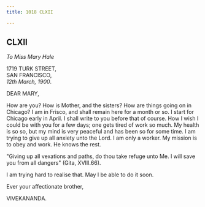 ```yaml
---
title: 1018 CLXII

---
```

  

  


## CLXII

*To Miss Mary Hale*

1719 TURK STREET,  
SAN FRANCISCO,  
*12th March, 1900*.

DEAR MARY,

How are you? How is Mother, and the sisters? How are things going on in
Chicago? I am in Frisco, and shall remain here for a month or so. I
start for Chicago early in April. I shall write to you before that of
course. How I wish I could be with you for a few days; one gets tired of
work so much. My health is so so, but my mind is very peaceful and has
been so for some time. I am trying to give up all anxiety unto the Lord.
I am only a worker. My mission is to obey and work. He knows the rest.

"Giving up all vexations and paths, do thou take refuge unto Me. I will
save you from all dangers" (Gita, XVIII.66).

I am trying hard to realise that. May I be able to do it soon.

Ever your affectionate brother,

VIVEKANANDA.